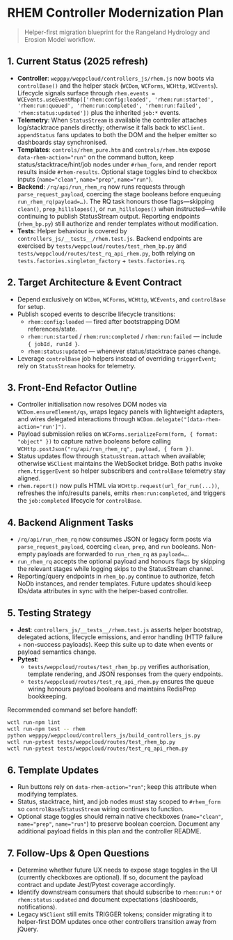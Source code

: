 # RHEM Controller Modernization Plan
> Helper-first migration blueprint for the Rangeland Hydrology and Erosion Model workflow.

## 1. Current Status (2025 refresh)
- **Controller**: `wepppy/weppcloud/controllers_js/rhem.js` now boots via `controlBase()` and the helper stack (`WCDom`, `WCForms`, `WCHttp`, `WCEvents`). Lifecycle signals surface through `rhem.events = WCEvents.useEventMap(['rhem:config:loaded', 'rhem:run:started', 'rhem:run:queued', 'rhem:run:completed', 'rhem:run:failed', 'rhem:status:updated'])` plus the inherited `job:*` events.
- **Telemetry**: When `StatusStream` is available the controller attaches log/stacktrace panels directly; otherwise it falls back to `WSClient`. `appendStatus` fans updates to both the DOM and the helper emitter so dashboards stay synchronised.
- **Templates**: `controls/rhem_pure.htm` and `controls/rhem.htm` expose `data-rhem-action="run"` on the command button, keep status/stacktrace/hint/job nodes under `#rhem_form`, and render report results inside `#rhem-results`. Optional stage toggles bind to checkbox inputs (`name="clean"`, `name="prep"`, `name="run"`).
- **Backend**: `/rq/api/run_rhem_rq` now runs requests through `parse_request_payload`, coercing the stage booleans before enqueuing `run_rhem_rq(payload=…)`. The RQ task honours those flags—skipping `clean()`, `prep_hillslopes()`, or `run_hillslopes()` when instructed—while continuing to publish StatusStream output. Reporting endpoints (`rhem_bp.py`) still authorize and render templates without modification.
- **Tests**: Helper behaviour is covered by `controllers_js/__tests__/rhem.test.js`. Backend endpoints are exercised by `tests/weppcloud/routes/test_rhem_bp.py` and `tests/weppcloud/routes/test_rq_api_rhem.py`, both relying on `tests.factories.singleton_factory` + `tests.factories.rq`.

## 2. Target Architecture & Event Contract
- Depend exclusively on `WCDom`, `WCForms`, `WCHttp`, `WCEvents`, and `controlBase` for setup.
- Publish scoped events to describe lifecycle transitions:
  - `rhem:config:loaded` — fired after bootstrapping DOM references/state.
  - `rhem:run:started` / `rhem:run:completed` / `rhem:run:failed` — include `{ jobId, runId }`.
  - `rhem:status:updated` — whenever status/stacktrace panes change.
- Leverage `controlBase` job helpers instead of overriding `triggerEvent`; rely on `StatusStream` hooks for telemetry.

## 3. Front-End Refactor Outline
- Controller initialisation now resolves DOM nodes via `WCDom.ensureElement/qs`, wraps legacy panels with lightweight adapters, and wires delegated interactions through `WCDom.delegate("[data-rhem-action='run']")`.
- Payload submission relies on `WCForms.serializeForm(form, { format: "object" })` to capture native booleans before calling `WCHttp.postJson("rq/api/run_rhem_rq", payload, { form })`.
- Status updates flow through `StatusStream.attach` when available; otherwise `WSClient` maintains the WebSocket bridge. Both paths invoke `rhem.triggerEvent` so helper subscribers and `controlBase` telemetry stay aligned.
- `rhem.report()` now pulls HTML via `WCHttp.request(url_for_run(...))`, refreshes the info/results panels, emits `rhem:run:completed`, and triggers the `job:completed` lifecycle for `controlBase`.

## 4. Backend Alignment Tasks
- `/rq/api/run_rhem_rq` now consumes JSON or legacy form posts via `parse_request_payload`, coercing `clean`, `prep`, and `run` booleans. Non-empty payloads are forwarded to `run_rhem_rq` as `payload=…`.
- `run_rhem_rq` accepts the optional payload and honours flags by skipping the relevant stages while logging skips to the StatusStream channel.
- Reporting/query endpoints in `rhem_bp.py` continue to authorize, fetch NoDb instances, and render templates. Future updates should keep IDs/data attributes in sync with the helper-based controller.

## 5. Testing Strategy
- **Jest**: `controllers_js/__tests__/rhem.test.js` asserts helper bootstrap, delegated actions, lifecycle emissions, and error handling (HTTP failure + non-success payloads). Keep this suite up to date when events or payload semantics change.
- **Pytest**:
  - `tests/weppcloud/routes/test_rhem_bp.py` verifies authorisation, template rendering, and JSON responses from the query endpoints.
  - `tests/weppcloud/routes/test_rq_api_rhem.py` ensures the queue wiring honours payload booleans and maintains RedisPrep bookkeeping.

Recommended command set before handoff:
```bash
wctl run-npm lint
wctl run-npm test -- rhem
python wepppy/weppcloud/controllers_js/build_controllers_js.py
wctl run-pytest tests/weppcloud/routes/test_rhem_bp.py
wctl run-pytest tests/weppcloud/routes/test_rq_api_rhem.py
```

## 6. Template Updates
- Run buttons rely on `data-rhem-action="run"`; keep this attribute when modifying templates.
- Status, stacktrace, hint, and job nodes must stay scoped to `#rhem_form` so `controlBase`/`StatusStream` wiring continues to function.
- Optional stage toggles should remain native checkboxes (`name="clean"`, `name="prep"`, `name="run"`) to preserve boolean coercion. Document any additional payload fields in this plan and the controller README.

## 7. Follow-Ups & Open Questions
- Determine whether future UX needs to expose stage toggles in the UI (currently checkboxes are optional). If so, document the payload contract and update Jest/Pytest coverage accordingly.
- Identify downstream consumers that should subscribe to `rhem:run:*` or `rhem:status:updated` and document expectations (dashboards, notifications).
- Legacy `WSClient` still emits TRIGGER tokens; consider migrating it to helper-first DOM updates once other controllers transition away from jQuery.
